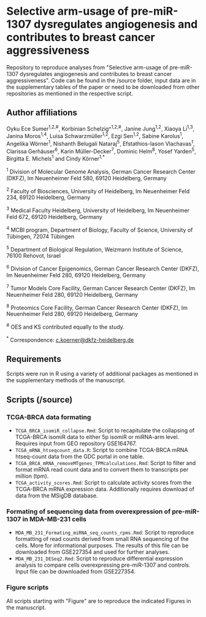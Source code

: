 # Selective arm-usage of pre-miR-1307 dysregulates angiogenesis and contributes to breast cancer aggressiveness

Repository to reproduce analyses from "Selective arm-usage of pre-miR-1307 dysregulates angiogenesis and contributes to breast cancer aggressiveness". Code can be found in the /source folder, input data are in the supplementary tables of the paper or need to be downloaded from other repositories as mentioned in the respective script.

## Author affiliations
Oyku Ece Sumer<sup>1,2,#</sup>, Korbinian Schelzig^<sup>1,2,#</sup>, Janine Jung<sup>1,2</sup>, Xiaoya Li<sup>1,3</sup>, Janina Moros<sup>1,4</sup>, Luisa Schwarzmüller<sup>1,2</sup>, Ezgi Sen<sup>1,2</sup>, Sabine Karolus<sup>1</sup>, Angelika Wörner<sup>1</sup>, Nishanth Belugali Nataraj<sup>5</sup>, Efstathios-Iason Vlachavas<sup>1</sup>, Clarissa Gerhäuser<sup>6</sup>, Karin Müller-Decker<sup>7</sup>, Dominic Helm<sup>8</sup>, Yosef Yarden<sup>5</sup>, Birgitta E. Michels<sup>1</sup> and Cindy Körner<sup>1,*</sup>

<sup>1</sup>	Division of Molecular Genome Analysis, German Cancer Research Center (DKFZ), Im Neuenheimer Feld 580, 69120 Heidelberg, Germany

<sup>2</sup>	Faculty of Biosciences, University of Heidelberg, Im Neuenheimer Feld 234, 69120 Heidelberg, Germany

<sup>3</sup>	Medical Faculty Heidelberg, University of Heidelberg, Im Neuenheimer Feld 672, 69120 Heidelberg, Germany

<sup>4</sup>	MCBI program, Department of Biology, Faculty of Science, University of Tübingen, 72074 Tübingen

<sup>5</sup>	Department of Biological Regulation, Weizmann Institute of Science, 76100 Rehovot, Israel

<sup>6</sup>	Division of Cancer Epigenomics, German Cancer Research Center (DKFZ), Im Neuenheimer Feld 280, 69120 Heidelberg, Germany

<sup>7</sup>	Tumor Models Core Facility, German Cancer Research Center (DKFZ), Im Neuenheimer Feld 280, 69120 Heidelberg, Germany

<sup>8</sup>	Proteomics Core Facility, German Cancer Research Center (DKFZ), Im Neuenheimer Feld 280, 69120 Heidelberg, Germany

<sup>#</sup>	OES and KS contributed equally to the study.

<sup>*</sup>	Correspondence: c.koerner@dkfz-heidelberg.de

## Requirements
Scripts were run in R using a variety of additional packages as mentioned in the supplementary methods of the manuscript. 

## Scripts (/source)

### TCGA-BRCA data formating
* `TCGA_BRCA_isomiR_collapse.Rmd`: Script to recapitulate the collapsing of TCGA-BRCA isomiR data to either 5p isomiR or miRNA-arm level. Requires input from GEO repository GSE164767.
* `TCGA_mRNA_htseqcount_data.R`: Script to combine TCGA-BRCA mRNA htseq-count data from the GDC portal in one table.
* `TCGA_BRCA_mRNA_removeMTgenes_TPMcalculations.Rmd`: Script to filter and format mRNA read count data and to convert them to transcripts per million (tpm).
* `TCGA_activity_scores.Rmd`: Script to calculate activity scores from the TCGA-BRCA mRNA expression data. Additionally requires download of data from the MSigDB database.

### Formating of sequencing data from overexpression of pre-miR-1307 in MDA-MB-231 cells
* `MDA_MB_231_Formating_miRNA_seq_counts_rpms.Rmd`: Script to reproduce formatting of read counts derived from small RNA sequencing of the cells. More for informational purposes. The results of this file can be downloaded from GSE227354 and used for further analyses.
* `MDA_MB_231_DESeq2.Rmd`: Script to reproduce differential expression analysis to compare cells overexpressing pre-miR-1307 and controls. Input file can be downloaded from GSE227354.

### Figure scripts
All scripts starting with "Figure" are to reproduce the indicated Figures in the manuscript. 

  


